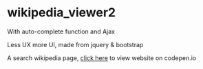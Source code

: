 # wikipedia_viewer2
With auto-complete function and Ajax

Less UX more UI, made from jquery & bootstrap

A search wikipedia page, <a href="http://codepen.io/Boyboi86/full/oLvLxB/">click here</a> to view website on codepen.io
